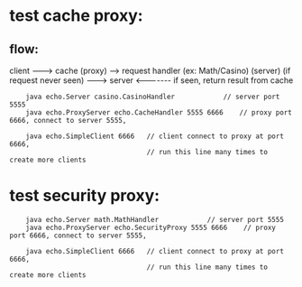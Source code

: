 


# test cache proxy:


## flow: 
 client   ---> cache (proxy)  --> request handler (ex: Math/Casino)  (server)
             (if request never seen) ---> server
          <-------   if seen, return result from cache

```agsl
    java echo.Server casino.CasinoHandler            // server port 5555
    java echo.ProxyServer echo.CacheHandler 5555 6666    // proxy port 6666, connect to server 5555, 
    
    java echo.SimpleClient 6666   // client connect to proxy at port 6666, 
                                  // run this line many times to create more clients
```

# test security proxy:


```agsl
    java echo.Server math.MathHandler            // server port 5555
    java echo.ProxyServer echo.SecurityProxy 5555 6666    // proxy port 6666, connect to server 5555, 
    
    java echo.SimpleClient 6666   // client connect to proxy at port 6666, 
                                  // run this line many times to create more clients
```